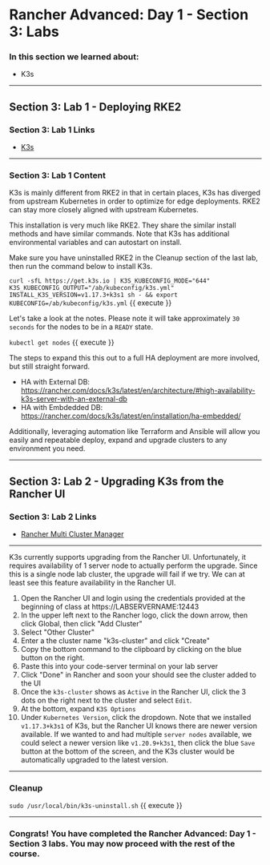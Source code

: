 # Rancher Advanced: Day 1 - Section 3: Labs

### In this section we learned about:

* K3s

____

## Section 3: Lab 1 - Deploying RKE2

### Section 3: Lab 1 Links

* [K3s](https://k3s.io/)

____

### Section 3: Lab 1 Content

K3s is mainly different from RKE2 in that in certain places, K3s has diverged from upstream Kubernetes in order to optimize for edge deployments. RKE2 can stay more closely aligned with upstream Kubernetes.

This installation is very much like RKE2. They share the similar install methods and have similar commands. Note that K3s has additional environmental variables and can autostart on install.

Make sure you have uninstalled RKE2 in the Cleanup section of the last lab, then run the command below to install K3s. 

`curl -sfL https://get.k3s.io | K3S_KUBECONFIG_MODE="644" K3S_KUBECONFIG_OUTPUT="/ab/kubeconfig/k3s.yml" INSTALL_K3S_VERSION=v1.17.3+k3s1 sh - && export KUBECONFIG=/ab/kubeconfig/k3s.yml`  {{ execute }}

Let's take a look at the notes.  Please note it will take approximately `30 seconds` for the nodes to be in a `READY` state.

`kubectl get nodes`  {{ execute }}

The steps to expand this this out to a full HA deployment are more involved, but still straight forward. 

* HA with External DB: https://rancher.com/docs/k3s/latest/en/architecture/#high-availability-k3s-server-with-an-external-db
* HA with Embdedded DB: https://rancher.com/docs/k3s/latest/en/installation/ha-embedded/

Additionally, leveraging automation like Terraform and Ansible will allow you easily and repeatable deploy, expand and upgrade clusters to any environment you need.

____

## Section 3: Lab 2 - Upgrading K3s from the Rancher UI

### Section 3: Lab 2 Links

* [Rancher Multi Cluster Manager](https://rancher.com/products/rancher/)
____

K3s currently supports upgrading from the Rancher UI. Unfortunately, it requires availability of 1 server node to actually perform the upgrade. Since this is a single node lab cluster, the upgrade will fail if we try. We can at least see this feature availability in the Rancher UI.

1. Open the Rancher UI and login using the credentials provided at the beginning of class at https://LABSERVERNAME:12443
2. In the upper left next to the Rancher logo, click the down arrow, then click Global, then click "Add Cluster"
3. Select "Other Cluster"
4. Enter a the cluster name "k3s-cluster" and click "Create"
5. Copy the bottom command to the clipboard by clicking on the blue button on the right.
6. Paste this into your code-server terminal on your lab server
7. Click "Done" in Rancher and soon your should see the cluster added to the UI
8. Once the `k3s-cluster` shows as `Active` in the Rancher UI, click the 3 dots on the right next to the cluster and select `Edit`.
9. At the bottom, expand `K3S Options`
10. Under `Kubernetes Version`, click the dropdown. Note that we installed `v1.17.3+k3s1` of K3s, but the Rancher UI knows there are newer version available. If we wanted to and had multiple `server nodes` available, we could select a newer version like `v1.20.9+k3s1`, then click the blue `Save` button at the bottom of the screen, and the K3s cluster would be automatically upgraded to the latest version.

____

### Cleanup

`sudo /usr/local/bin/k3s-uninstall.sh` {{ execute }}

____

### Congrats! You have completed the Rancher Advanced: Day 1 - Section 3 labs. You may now proceed with the rest of the course.
